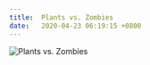 ```yaml
---
title:  Plants vs. Zombies
date:   2020-04-23 06:19:15 +0800
---
```


![Plants vs. Zombies](https://data.yunbin.xyz/blog/2020/04/202004230619151587593955.jpg)

<!--226-->

